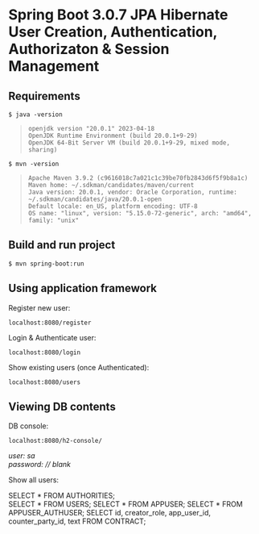 # Spring Boot 3.0.7 JPA Hibernate User Creation, Authentication, Authorizaton &amp; Session Management

## Requirements

    $ java -version

>     openjdk version "20.0.1" 2023-04-18
>     OpenJDK Runtime Environment (build 20.0.1+9-29)
>     OpenJDK 64-Bit Server VM (build 20.0.1+9-29, mixed mode, sharing)

    $ mvn -version
>     Apache Maven 3.9.2 (c9616018c7a021c1c39be70fb2843d6f5f9b8a1c)
>     Maven home: ~/.sdkman/candidates/maven/current
>     Java version: 20.0.1, vendor: Oracle Corporation, runtime: ~/.sdkman/candidates/java/20.0.1-open
>     Default locale: en_US, platform encoding: UTF-8
>     OS name: "linux", version: "5.15.0-72-generic", arch: "amd64", family: "unix"

## Build and run project

    $ mvn spring-boot:run

## Using application framework
Register new user:

    localhost:8080/register

Login & Authenticate user:

    localhost:8080/login

Show existing users (once Authenticated):

    localhost:8080/users

## Viewing DB contents

DB console:

    localhost:8080/h2-console/

*user: sa*  
*password: // blank*

Show all users:

SELECT * FROM AUTHORITIES;  
SELECT * FROM USERS;
SELECT * FROM APPUSER;
SELECT * FROM APPUSER_AUTHUSER;
SELECT id, creator_role, app_user_id, counter_party_id, text  FROM CONTRACT;
